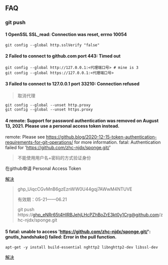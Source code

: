 ## FAQ

### git push

#### 1 OpenSSL SSL_read: Connection was reset, errno 10054

```shell
git config --global http.sslVerify "false"
```

#### 2 Failed to connect to github.com port 443: Timed out

```shell
git config --global http://127.0.0.1:<代理端口号> # mine is 3
git config --global https://127.0.0.1:<代理端口号>
```

#### 3  Failed to connect to 127.0.0.1 port 33210: Connection refused

> 取消代理

```shell
git config --global --unset http.proxy
git config --global --unset https.proxy
```

#### 4 remote: Support for password authentication was removed on August 13, 2021. Please use a personal access token instead.
remote: Please see https://github.blog/2020-12-15-token-authentication-requirements-for-git-operations/ for more information.
fatal: Authentication failed for 'https://github.com/zhc-njdx/sponge.git/'

> 不能使用用户名+密码的方式验证身份

在github申请 Personal Access Token

[解决](https://stackoverflow.com/questions/68775869/support-for-password-authentication-was-removed-please-use-a-personal-access-to)

> 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
>
> 有效期：05-21——06.21
>
> git push https://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@github.com/zhc-njdx/sponge.git

#### 5 fatal: unable to access 'https://github.com/zhc-njdx/sponge.git/': gnutls_handshake() failed: Error in the pull function.

```shell
apt-get -y install build-essential nghttp2 libnghttp2-dev libssl-dev
```

[解决](https://stackoverflow.com/questions/52379234/git-gnutls-handshake-failed-error-in-the-pull-function)
